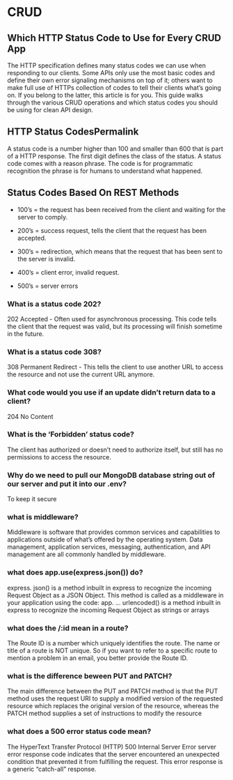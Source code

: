 # CRUD

## Which HTTP Status Code to Use for Every CRUD App

The HTTP specification defines many status codes we can use when responding to our clients. Some APIs only use the most basic codes and define their own error signaling mechanisms on top of it; others want to make full use of HTTPs collection of codes to tell their clients what’s going on. If you belong to the latter, this article is for you. This guide walks through the various CRUD operations and which status codes you should be using for clean API design.

## HTTP Status CodesPermalink

A status code is a number higher than 100 and smaller than 600 that is part of a HTTP response. The first digit defines the class of the status. A status code comes with a reason phrase. The code is for programmatic recognition the phrase is for humans to understand what happened.

## Status Codes Based On REST Methods

* 100’s = the request has been received from the client and waiting for the server to comply.

* 200’s = success request, tells the client that the request has been accepted.

* 300’s = redirection, which means that the request that has been sent to the server is invalid.

* 400’s = client error, invalid request.

* 500’s = server errors

### What is a status code 202?

202 Accepted - Often used for asynchronous processing. This code tells the client that the request was valid, but its processing will finish sometime in the future. 

### What is a status code 308? 

308 Permanent Redirect - This tells the client to use another URL to access the resource and not use the current URL anymore.

### What code would you use if an update didn’t return data to a client?

204 No Content

### What is the ‘Forbidden’ status code?

The client has authorized or doesn’t need to authorize itself, but still has no permissions to access the resource.

### Why do we need to pull our MongoDB database string out of our server and put it into our .env?

To keep it secure

### what is middleware?

Middleware is software that provides common services and capabilities to applications outside of what’s offered by the operating system. Data management, application services, messaging, authentication, and API management are all commonly handled by middleware.

### what does app.use(express.json()) do?

express. json() is a method inbuilt in express to recognize the incoming Request Object as a JSON Object. This method is called as a middleware in your application using the code: app. … urlencoded() is a method inbuilt in express to recognize the incoming Request Object as strings or arrays

### what does the /:id mean in a route?

The Route ID is a number which uniquely identifies the route. The name or title of a route is NOT unique. So if you want to refer to a specific route to mention a problem in an email, you better provide the Route ID.

### what is the difference beween PUT and PATCH?

The main difference between the PUT and PATCH method is that the PUT method uses the request URI to supply a modified version of the requested resource which replaces the original version of the resource, whereas the PATCH method supplies a set of instructions to modify the resource

### what does a 500 error status code mean?

The HyperText Transfer Protocol (HTTP) 500 Internal Server Error server error response code indicates that the server encountered an unexpected condition that prevented it from fulfilling the request. This error response is a generic “catch-all” response.